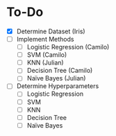 # To-Do
- [x] Determine Dataset (Iris)
- [ ] Implement Methods
	- [ ] Logistic Regression (Camilo)
	- [ ] SVM (Camilo)
	- [ ] KNN (Julian)
	- [ ] Decision Tree (Camilo)
	- [ ] Naïve Bayes (Julian)
- [ ] Determine Hyperparameters
	- [ ] Logistic Regression
	- [ ] SVM
	- [ ] KNN
	- [ ] Decision Tree
	- [ ] Naïve Bayes

